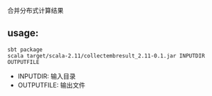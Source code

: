 合并分布式计算结果
## usage:
```
sbt package
scala target/scala-2.11/collectembresult_2.11-0.1.jar INPUTDIR OUTPUTFILE
```
 - INPUTDIR: 输入目录
 - OUTPUTFILE: 输出文件